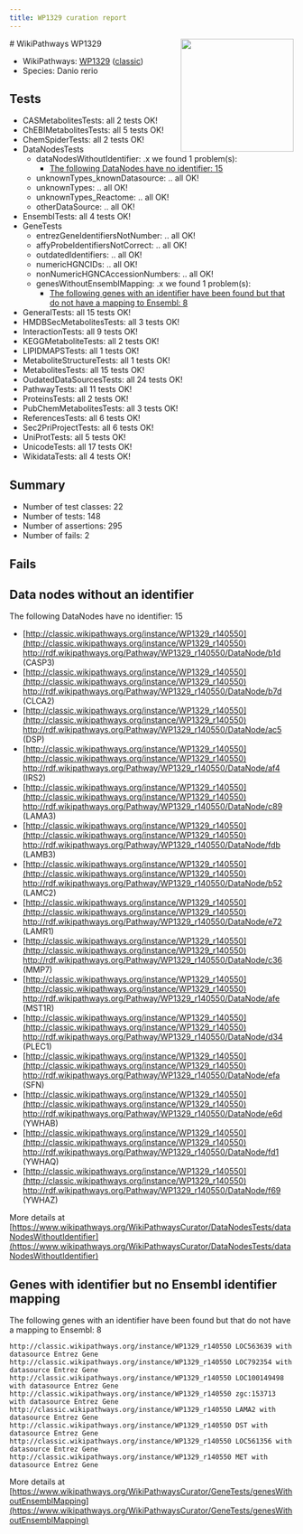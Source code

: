 ```yaml
---
title: WP1329 curation report
---
```


<img style="float: right; width: 200px" src="https://upload.wikimedia.org/wikipedia/commons/thumb/8/83/Wplogo_with_text_500.png/640px-Wplogo_with_text_500.png" />
# WikiPathways WP1329

* WikiPathways: [WP1329](https://wikipathways.org/pathways/WP1329) ([classic](https://classic.wikipathways.org/instance/WP1329))
* Species: Danio rerio
## Tests
* CASMetabolitesTests: all 2 tests OK!
* ChEBIMetabolitesTests: all 5 tests OK!
* ChemSpiderTests: all 2 tests OK!
* DataNodesTests
    * dataNodesWithoutIdentifier: .x we found 1 problem(s):
        * [The following DataNodes have no identifier: 15](#8792c495)
    * unknownTypes_knownDatasource: .. all OK!
    * unknownTypes: .. all OK!
    * unknownTypes_Reactome: .. all OK!
    * otherDataSource: .. all OK!
* EnsemblTests: all 4 tests OK!
* GeneTests
    * entrezGeneIdentifiersNotNumber: .. all OK!
    * affyProbeIdentifiersNotCorrect: .. all OK!
    * outdatedIdentifiers: .. all OK!
    * numericHGNCIDs: .. all OK!
    * nonNumericHGNCAccessionNumbers: .. all OK!
    * genesWithoutEnsemblMapping: .x we found 1 problem(s):
        * [The following genes with an identifier have been found but that do not have a mapping to Ensembl: 8](#40286d8a)
* GeneralTests: all 15 tests OK!
* HMDBSecMetabolitesTests: all 3 tests OK!
* InteractionTests: all 9 tests OK!
* KEGGMetaboliteTests: all 2 tests OK!
* LIPIDMAPSTests: all 1 tests OK!
* MetaboliteStructureTests: all 1 tests OK!
* MetabolitesTests: all 15 tests OK!
* OudatedDataSourcesTests: all 24 tests OK!
* PathwayTests: all 11 tests OK!
* ProteinsTests: all 2 tests OK!
* PubChemMetabolitesTests: all 3 tests OK!
* ReferencesTests: all 6 tests OK!
* Sec2PriProjectTests: all 6 tests OK!
* UniProtTests: all 5 tests OK!
* UnicodeTests: all 17 tests OK!
* WikidataTests: all 4 tests OK!


## Summary

* Number of test classes: 22
* Number of tests: 148
* Number of assertions: 295
* Number of fails: 2

## Fails

<a name="8792c495" />

## Data nodes without an identifier

The following DataNodes have no identifier: 15

* [http://classic.wikipathways.org/instance/WP1329_r140550](http://classic.wikipathways.org/instance/WP1329_r140550) http://rdf.wikipathways.org/Pathway/WP1329_r140550/DataNode/b1d (CASP3)
* [http://classic.wikipathways.org/instance/WP1329_r140550](http://classic.wikipathways.org/instance/WP1329_r140550) http://rdf.wikipathways.org/Pathway/WP1329_r140550/DataNode/b7d (CLCA2)
* [http://classic.wikipathways.org/instance/WP1329_r140550](http://classic.wikipathways.org/instance/WP1329_r140550) http://rdf.wikipathways.org/Pathway/WP1329_r140550/DataNode/ac5 (DSP)
* [http://classic.wikipathways.org/instance/WP1329_r140550](http://classic.wikipathways.org/instance/WP1329_r140550) http://rdf.wikipathways.org/Pathway/WP1329_r140550/DataNode/af4 (IRS2)
* [http://classic.wikipathways.org/instance/WP1329_r140550](http://classic.wikipathways.org/instance/WP1329_r140550) http://rdf.wikipathways.org/Pathway/WP1329_r140550/DataNode/c89 (LAMA3)
* [http://classic.wikipathways.org/instance/WP1329_r140550](http://classic.wikipathways.org/instance/WP1329_r140550) http://rdf.wikipathways.org/Pathway/WP1329_r140550/DataNode/fdb (LAMB3)
* [http://classic.wikipathways.org/instance/WP1329_r140550](http://classic.wikipathways.org/instance/WP1329_r140550) http://rdf.wikipathways.org/Pathway/WP1329_r140550/DataNode/b52 (LAMC2)
* [http://classic.wikipathways.org/instance/WP1329_r140550](http://classic.wikipathways.org/instance/WP1329_r140550) http://rdf.wikipathways.org/Pathway/WP1329_r140550/DataNode/e72 (LAMR1)
* [http://classic.wikipathways.org/instance/WP1329_r140550](http://classic.wikipathways.org/instance/WP1329_r140550) http://rdf.wikipathways.org/Pathway/WP1329_r140550/DataNode/c36 (MMP7)
* [http://classic.wikipathways.org/instance/WP1329_r140550](http://classic.wikipathways.org/instance/WP1329_r140550) http://rdf.wikipathways.org/Pathway/WP1329_r140550/DataNode/afe (MST1R)
* [http://classic.wikipathways.org/instance/WP1329_r140550](http://classic.wikipathways.org/instance/WP1329_r140550) http://rdf.wikipathways.org/Pathway/WP1329_r140550/DataNode/d34 (PLEC1)
* [http://classic.wikipathways.org/instance/WP1329_r140550](http://classic.wikipathways.org/instance/WP1329_r140550) http://rdf.wikipathways.org/Pathway/WP1329_r140550/DataNode/efa (SFN)
* [http://classic.wikipathways.org/instance/WP1329_r140550](http://classic.wikipathways.org/instance/WP1329_r140550) http://rdf.wikipathways.org/Pathway/WP1329_r140550/DataNode/e6d (YWHAB)
* [http://classic.wikipathways.org/instance/WP1329_r140550](http://classic.wikipathways.org/instance/WP1329_r140550) http://rdf.wikipathways.org/Pathway/WP1329_r140550/DataNode/fd1 (YWHAQ)
* [http://classic.wikipathways.org/instance/WP1329_r140550](http://classic.wikipathways.org/instance/WP1329_r140550) http://rdf.wikipathways.org/Pathway/WP1329_r140550/DataNode/f69 (YWHAZ)


More details at [https://www.wikipathways.org/WikiPathwaysCurator/DataNodesTests/dataNodesWithoutIdentifier](https://www.wikipathways.org/WikiPathwaysCurator/DataNodesTests/dataNodesWithoutIdentifier)

<a name="40286d8a" />

## Genes with identifier but no Ensembl identifier mapping

The following genes with an identifier have been found but that do not have a mapping to Ensembl: 8
```
http://classic.wikipathways.org/instance/WP1329_r140550 LOC563639 with datasource Entrez Gene
http://classic.wikipathways.org/instance/WP1329_r140550 LOC792354 with datasource Entrez Gene
http://classic.wikipathways.org/instance/WP1329_r140550 LOC100149498 with datasource Entrez Gene
http://classic.wikipathways.org/instance/WP1329_r140550 zgc:153713 with datasource Entrez Gene
http://classic.wikipathways.org/instance/WP1329_r140550 LAMA2 with datasource Entrez Gene
http://classic.wikipathways.org/instance/WP1329_r140550 DST with datasource Entrez Gene
http://classic.wikipathways.org/instance/WP1329_r140550 LOC561356 with datasource Entrez Gene
http://classic.wikipathways.org/instance/WP1329_r140550 MET with datasource Entrez Gene
```

More details at [https://www.wikipathways.org/WikiPathwaysCurator/GeneTests/genesWithoutEnsemblMapping](https://www.wikipathways.org/WikiPathwaysCurator/GeneTests/genesWithoutEnsemblMapping)

